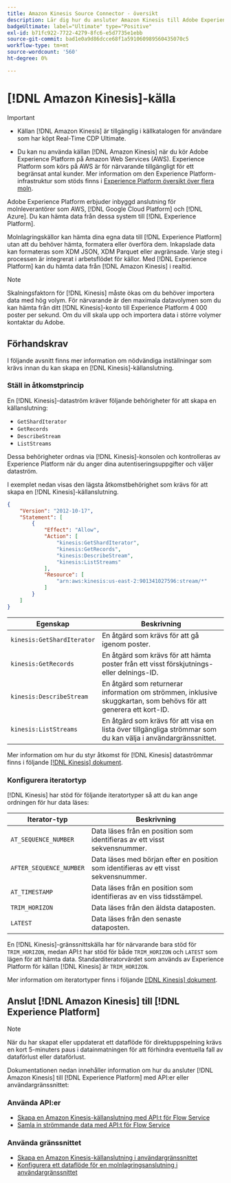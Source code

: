 ```yaml
---
title: Amazon Kinesis Source Connector - översikt
description: Lär dig hur du ansluter Amazon Kinesis till Adobe Experience Platform med hjälp av API:er eller användargränssnittet.
badgeUltimate: label="Ultimate" type="Positive"
exl-id: b71fc922-7722-4279-8fc6-e5d7735e1ebb
source-git-commit: bad1e0a9d86dcce68f1a591060989560435070c5
workflow-type: tm+mt
source-wordcount: '560'
ht-degree: 0%

---
```


# [!DNL Amazon Kinesis]-källa

>[!IMPORTANT]
>
>- Källan [!DNL Amazon Kinesis] är tillgänglig i källkatalogen för användare som har köpt Real-Time CDP Ultimate.
>
>- Du kan nu använda källan [!DNL Amazon Kinesis] när du kör Adobe Experience Platform på Amazon Web Services (AWS). Experience Platform som körs på AWS är för närvarande tillgängligt för ett begränsat antal kunder. Mer information om den Experience Platform-infrastruktur som stöds finns i [Experience Platform översikt över flera moln](../../../landing/multi-cloud.md).


Adobe Experience Platform erbjuder inbyggd anslutning för molnleverantörer som AWS, [!DNL Google Cloud Platform] och [!DNL Azure]. Du kan hämta data från dessa system till [!DNL Experience Platform].

Molnlagringskällor kan hämta dina egna data till [!DNL Experience Platform] utan att du behöver hämta, formatera eller överföra dem. Inkapslade data kan formateras som XDM JSON, XDM Parquet eller avgränsade. Varje steg i processen är integrerat i arbetsflödet för källor. Med [!DNL Experience Platform] kan du hämta data från [!DNL Amazon Kinesis] i realtid.

>[!NOTE]
>
>Skalningsfaktorn för [!DNL Kinesis] måste ökas om du behöver importera data med hög volym. För närvarande är den maximala datavolymen som du kan hämta från ditt [!DNL Kinesis]-konto till Experience Platform 4 000 poster per sekund. Om du vill skala upp och importera data i större volymer kontaktar du Adobe.

## Förhandskrav

I följande avsnitt finns mer information om nödvändiga inställningar som krävs innan du kan skapa en [!DNL Kinesis]-källanslutning.

### Ställ in åtkomstprincip

En [!DNL Kinesis]-dataström kräver följande behörigheter för att skapa en källanslutning:

- `GetShardIterator`
- `GetRecords`
- `DescribeStream`
- `ListStreams`

Dessa behörigheter ordnas via [!DNL Kinesis]-konsolen och kontrolleras av Experience Platform när du anger dina autentiseringsuppgifter och väljer dataström.

I exemplet nedan visas den lägsta åtkomstbehörighet som krävs för att skapa en [!DNL Kinesis]-källanslutning.

```json
{
    "Version": "2012-10-17",
    "Statement": [
        {
            "Effect": "Allow",
            "Action": [
                "kinesis:GetShardIterator",
                "kinesis:GetRecords",
                "kinesis:DescribeStream",
                "kinesis:ListStreams"
            ],
            "Resource": [
                "arn:aws:kinesis:us-east-2:901341027596:stream/*"
            ]
        }
    ]
}
```

| Egenskap | Beskrivning |
| -------- | ----------- |
| `kinesis:GetShardIterator` | En åtgärd som krävs för att gå igenom poster. |
| `kinesis:GetRecords` | En åtgärd som krävs för att hämta poster från ett visst förskjutnings- eller delnings-ID. |
| `kinesis:DescribeStream` | En åtgärd som returnerar information om strömmen, inklusive skuggkartan, som behövs för att generera ett kort-ID. |
| `kinesis:ListStreams` | En åtgärd som krävs för att visa en lista över tillgängliga strömmar som du kan välja i användargränssnittet. |

Mer information om hur du styr åtkomst för [!DNL Kinesis] dataströmmar finns i följande [[!DNL Kinesis] dokument](https://docs.aws.amazon.com/streams/latest/dev/controlling-access.html).

### Konfigurera iteratortyp

[!DNL Kinesis] har stöd för följande iteratortyper så att du kan ange ordningen för hur data läses:

| Iterator-typ | Beskrivning |
| ------------- | ----------- |
| `AT_SEQUENCE_NUMBER` | Data läses från en position som identifieras av ett visst sekvensnummer. |
| `AFTER_SEQUENCE_NUMBER` | Data läses med början efter en position som identifieras av ett visst sekvensnummer. |
| `AT_TIMESTAMP` | Data läses från en position som identifieras av en viss tidsstämpel. |
| `TRIM_HORIZON` | Data läses från den äldsta dataposten. |
| `LATEST` | Data läses från den senaste dataposten. |

En [!DNL Kinesis]-gränssnittskälla har för närvarande bara stöd för `TRIM_HORIZON`, medan API:t har stöd för både `TRIM_HORIZON` och `LATEST` som lägen för att hämta data. Standarditeratorvärdet som används av Experience Platform för källan [!DNL Kinesis] är `TRIM_HORIZON`.

Mer information om iteratortyper finns i följande [[!DNL Kinesis] dokument](https://docs.aws.amazon.com/kinesis/latest/APIReference/API_GetShardIterator.html#API_GetShardIterator_RequestSyntax).

## Anslut [!DNL Amazon Kinesis] till [!DNL Experience Platform]

>[!NOTE]
>
>När du har skapat eller uppdaterat ett dataflöde för direktuppspelning krävs en kort 5-minuters paus i datainmatningen för att förhindra eventuella fall av dataförlust eller dataförlust.

Dokumentationen nedan innehåller information om hur du ansluter [!DNL Amazon Kinesis] till [!DNL Experience Platform] med API:er eller användargränssnittet:

### Använda API:er

- [Skapa en Amazon Kinesis-källanslutning med API:t för Flow Service](../../tutorials/api/create/cloud-storage/kinesis.md)
- [Samla in strömmande data med API:t för Flow Service](../../tutorials/api/collect/streaming.md)

### Använda gränssnittet

- [Skapa en Amazon Kinesis-källanslutning i användargränssnittet](../../tutorials/ui/create/cloud-storage/kinesis.md)
- [Konfigurera ett dataflöde för en molnlagringsanslutning i användargränssnittet](../../tutorials/ui/dataflow/streaming/cloud-storage-streaming.md)

